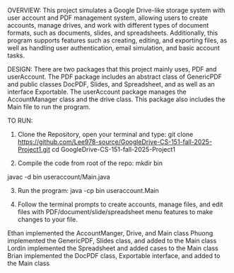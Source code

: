 OVERVIEW:
This project simulates a Google Drive-like storage system with user account and PDF management system, allowing users to create accounts, manage drives, and work with different types of document formats, such as documents, slides, and spreadsheets. 
Additionally, this program supports features such as creating, editing, and exporting files, as well as handling user authentication, email simulation, and basic account tasks. 

DESIGN:
There are two packages that this project mainly uses, PDF and userAccount.
The PDF package includes an abstract class of GenericPDF and public classes DocPDF, Slides, and Spreadsheet, and as well as an interface Exportable.
The userAccount package manages the AccountManager class and the drive class. This package also includes the Main file to run the program. 

TO RUN:
1. Clone the Repository, open your terminal and type:
git clone https://github.com/Lee978-source/GoogleDrive-CS-151-fall-2025-Project1.git
cd GoogleDrive-CS-151-fall-2025-Project1

2. Compile the code from root of the repo:
mkdir bin

 javac -d bin useraccount/Main.java

3. Run the program:
java -cp bin useraccount.Main

4. Follow the terminal prompts to create accounts, manage files, and edit files with PDF/document/slide/spreadsheet menu features to make changes to your file.
   
Ethan implemented the AccountManger, Drive, and Main class
Phuong implemented the GenericPDF, Slides class, and added to the Main class
Lordin implemented the Spreadsheet and added cases to the Main class
Brian implemented the DocPDF class, Exportable interface, and added to the Main class
